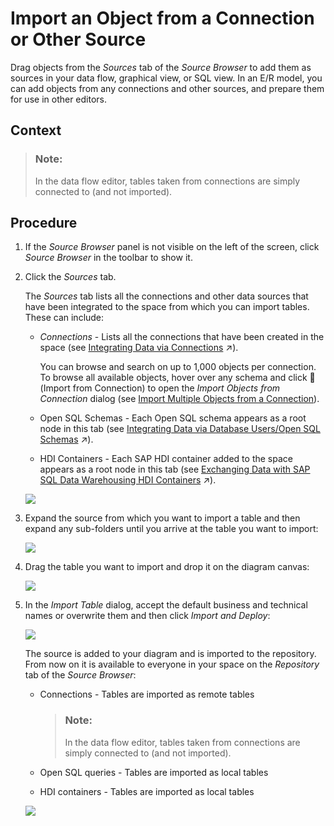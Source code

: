 <!-- loio3e6f8f274e1d42759f536d3004025d24 -->

<link rel="stylesheet" type="text/css" href="css/sap-icons.css"/>

# Import an Object from a Connection or Other Source

Drag objects from the *Sources* tab of the *Source Browser* to add them as sources in your data flow, graphical view, or SQL view. In an E/R model, you can add objects from any connections and other sources, and prepare them for use in other editors.



<a name="loio3e6f8f274e1d42759f536d3004025d24__context_hbr_k4y_jsb"/>

## Context

> ### Note:  
> In the data flow editor, tables taken from connections are simply connected to \(and not imported\).



<a name="loio3e6f8f274e1d42759f536d3004025d24__steps_qjw_4c4_ppb"/>

## Procedure

1.  If the *Source Browser* panel is not visible on the left of the screen, click *Source Browser* in the toolbar to show it.

2.  Click the *Sources* tab.

    The *Sources* tab lists all the connections and other data sources that have been integrated to the space from which you can import tables. These can include: 

    -   *Connections* - Lists all the connections that have been created in the space \(see [Integrating Data via Connections](https://help.sap.com/viewer/9f36ca35bc6145e4acdef6b4d852d560/DEV_CURRENT/en-US/eb85e157ab654152bd68a8714036e463.html "Users with a space administrator or integrator role can create connections to SAP and non-SAP source systems, including cloud and on-premise systems and partner tools, and to target systems for outbound replication flows. Users with modeler roles can import data via connections for preparation and modeling in SAP Datasphere.") :arrow_upper_right:\).

        You can browse and search on up to 1,000 objects per connection. To browse all available objects, hover over any schema and click <span class="FPA-icons-V3"></span> \(Import from Connection\) to open the *Import Objects from Connection* dialog \(see [Import Multiple Objects from a Connection](import-multiple-objects-from-a-connection-e720b13.md)\).

    -   Open SQL Schemas - Each Open SQL schema appears as a root node in this tab \(see [Integrating Data via Database Users/Open SQL Schemas](https://help.sap.com/viewer/9f36ca35bc6145e4acdef6b4d852d560/DEV_CURRENT/en-US/3de55a78a4614deda589633baea28645.html "Users with a space administrator role can create database users to read data exposed by the space and to write data to Open SQL schemas attached to space, providing a secure method for exchanging data with the space via ODBC access to the run-time SAP HANA Cloud database.") :arrow_upper_right:\).
    -   HDI Containers - Each SAP HDI container added to the space appears as a root node in this tab \(see [Exchanging Data with SAP SQL Data Warehousing HDI Containers](https://help.sap.com/viewer/9f36ca35bc6145e4acdef6b4d852d560/DEV_CURRENT/en-US/1aec7ca95af24208a61c1a444b249d95.html "Users with a space administrator role can use SAP SQL Data Warehousing to build calculation views and other SAP HANA Cloud HDI objects directly in the run-time SAP HANA Cloud database and then exchange data between HDI containers and SAP Datasphere spaces. SAP SQL Data Warehousing can be used to bring existing HDI objects into your SAP Datasphere environment, and to allow users familiar with the HDI tools to leverage advanced SAP HANA Cloud features.") :arrow_upper_right:\).

    ![](images/Source_Browser_-_Sources_Tab_Collapsed_4ebf04c.png)

3.  Expand the source from which you want to import a table and then expand any sub-folders until you arrive at the table you want to import:

    ![](images/Source_Browser_-_Sources_Tab_ede29aa.png)

4.  Drag the table you want to import and drop it on the diagram canvas:

    ![](images/Source_Browser_-_Sources_Tab_Drag_Source_3dd91cf.png)

5.  In the *Import Table* dialog, accept the default business and technical names or overwrite them and then click *Import and Deploy*:

    ![](images/Import_Table_Dialog_ee879cd.png)

    The source is added to your diagram and is imported to the repository. From now on it is available to everyone in your space on the *Repository* tab of the *Source Browser*:

    -   Connections - Tables are imported as remote tables

        > ### Note:  
        > In the data flow editor, tables taken from connections are simply connected to \(and not imported\).

    -   Open SQL queries - Tables are imported as local tables
    -   HDI containers - Tables are imported as local tables

    ![](images/Source_Browser_-_Source_Added_971a5aa.png)


